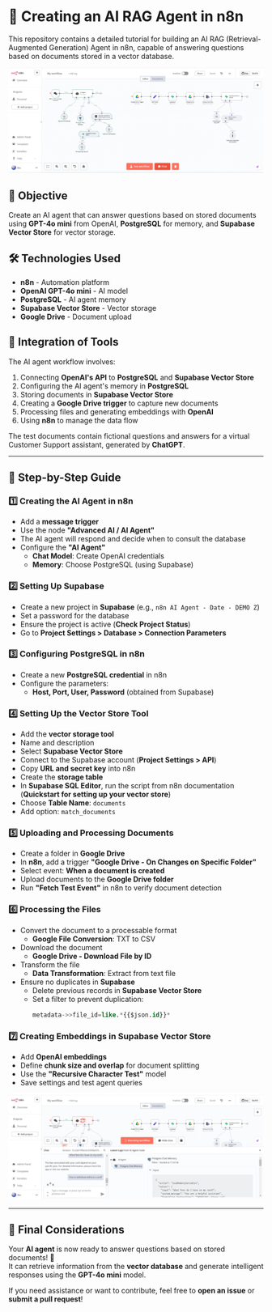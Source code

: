 # 🚀 Creating an AI RAG Agent in n8n

This repository contains a detailed tutorial for building an AI RAG (Retrieval-Augmented Generation) Agent in n8n, capable of answering questions based on documents stored in a vector database.

![AI Agent](Images/AI_Agent.jpg)

## 📌 Objective

Create an AI agent that can answer questions based on stored documents using **GPT-4o mini** from OpenAI, **PostgreSQL** for memory, and **Supabase Vector Store** for vector storage.

## 🛠️ Technologies Used

- **n8n** - Automation platform  
- **OpenAI GPT-4o mini** - AI model  
- **PostgreSQL** - AI agent memory  
- **Supabase Vector Store** - Vector storage  
- **Google Drive** - Document upload  

## 🔗 Integration of Tools

The AI agent workflow involves:

1. Connecting **OpenAI's API** to **PostgreSQL** and **Supabase Vector Store**  
2. Configuring the AI agent's memory in **PostgreSQL**  
3. Storing documents in **Supabase Vector Store**  
4. Creating a **Google Drive trigger** to capture new documents  
5. Processing files and generating embeddings with **OpenAI**  
6. Using **n8n** to manage the data flow  

The test documents contain fictional questions and answers for a virtual Customer Support assistant, generated by **ChatGPT**.

---

## 📖 Step-by-Step Guide

### 1️⃣ Creating the AI Agent in n8n

- Add a **message trigger**  
- Use the node **"Advanced AI / AI Agent"**  
- The AI agent will respond and decide when to consult the database  
- Configure the **"AI Agent"**  
  - **Chat Model**: Create OpenAI credentials  
  - **Memory**: Choose PostgreSQL (using Supabase)  

### 2️⃣ Setting Up Supabase

- Create a new project in **Supabase** (e.g., `n8n AI Agent - Date - DEMO Z`)  
- Set a password for the database  
- Ensure the project is active (**Check Project Status**)  
- Go to **Project Settings > Database > Connection Parameters**  

### 3️⃣ Configuring PostgreSQL in n8n

- Create a new **PostgreSQL credential** in n8n  
- Configure the parameters:  
  - **Host, Port, User, Password** (obtained from Supabase)  

### 4️⃣ Setting Up the Vector Store Tool

- Add the **vector storage tool**  
- Name and description  
- Select **Supabase Vector Store**  
- Connect to the Supabase account (**Project Settings > API**)  
- Copy **URL and secret key** into n8n  
- Create the **storage table**  
- In **Supabase SQL Editor**, run the script from n8n documentation (**Quickstart for setting up your vector store**)  
- Choose **Table Name**: `documents`  
- Add option: `match_documents`  

### 5️⃣ Uploading and Processing Documents

- Create a folder in **Google Drive**  
- In **n8n**, add a trigger **"Google Drive - On Changes on Specific Folder"**  
- Select event: **When a document is created**  
- Upload documents to the **Google Drive folder**  
- Run **"Fetch Test Event"** in n8n to verify document detection  

### 6️⃣ Processing the Files

- Convert the document to a processable format  
  - **Google File Conversion**: TXT to CSV  
- Download the document  
  - **Google Drive - Download File by ID**  
- Transform the file  
  - **Data Transformation**: Extract from text file  
- Ensure no duplicates in **Supabase**  
  - Delete previous records in **Supabase Vector Store**  
  - Set a filter to prevent duplication:  
    ```sql
    metadata->>file_id=like.*{{$json.id}}*
    ```

### 7️⃣ Creating Embeddings in Supabase Vector Store

- Add **OpenAI embeddings**  
- Define **chunk size and overlap** for document splitting  
- Use the **"Recursive Character Test"** model  
- Save settings and test agent queries  


![Workflow](Images/Executing_Workflow.jpg)

---

## 📌 Final Considerations

Your **AI agent** is now ready to answer questions based on stored documents! 🚀  
It can retrieve information from the **vector database** and generate intelligent responses using the **GPT-4o mini** model.  

If you need assistance or want to contribute, feel free to **open an issue** or **submit a pull request**!  
